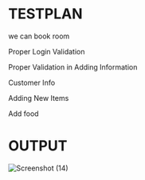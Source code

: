 # TESTPLAN
we can book room  

Proper Login Validation 

Proper Validation in Adding Information 

Customer Info 

Adding New Items 

Add food 


# OUTPUT

![Screenshot (14)](https://user-images.githubusercontent.com/74053403/157280958-80f7ac76-7cee-4baf-bc05-925b1124d55c.png)

 
